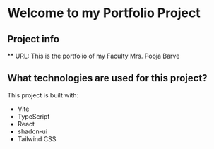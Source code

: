 # Welcome to my Portfolio Project

## Project info
** URL: 
This is the portfolio of my Faculty Mrs. Pooja Barve

## What technologies are used for this project?

This project is built with:

- Vite
- TypeScript
- React
- shadcn-ui
- Tailwind CSS


